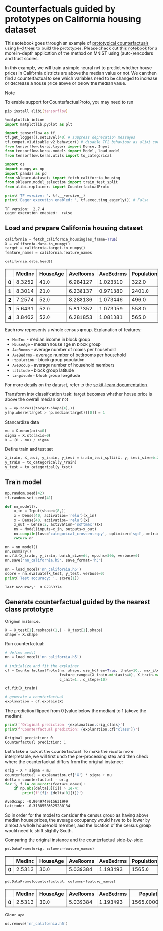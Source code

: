 # Counterfactuals guided by prototypes on California housing dataset

This notebook goes through an example of [prototypical counterfactuals](../methods/CFProto.ipynb) using [k-d trees](https://en.wikipedia.org/wiki/K-d_tree) to build the prototypes. Please check out [this notebook](./cfproto_mnist.ipynb) for a more in-depth application of the method on MNIST using (auto-)encoders and trust scores.

In this example, we will train a simple neural net to predict whether house prices in California districts are above the median value or not. We can then find a counterfactual to see which variables need to be changed to increase or decrease a house price above or below the median value.

<div class="alert alert-info">
Note

To enable support for CounterfactualProto, you may need to run
    
```bash
pip install alibi[tensorflow]
```

</div>


```python
%matplotlib inline
import matplotlib.pyplot as plt

import tensorflow as tf
tf.get_logger().setLevel(40) # suppress deprecation messages
tf.compat.v1.disable_v2_behavior() # disable TF2 behaviour as alibi code still relies on TF1 constructs 
from tensorflow.keras.layers import Dense, Input
from tensorflow.keras.models import Model, load_model
from tensorflow.keras.utils import to_categorical

import os
import numpy as np
import pandas as pd
from sklearn.datasets import fetch_california_housing
from sklearn.model_selection import train_test_split
from alibi.explainers import CounterfactualProto

print('TF version: ', tf.__version__)
print('Eager execution enabled: ', tf.executing_eagerly()) # False
```

    TF version:  2.7.4
    Eager execution enabled:  False


## Load and prepare California housing dataset


```python
california = fetch_california_housing(as_frame=True)
X = california.data.to_numpy()
target = california.target.to_numpy()
feature_names = california.feature_names
```


```python
california.data.head()
```




<div>
<style scoped>
    .dataframe tbody tr th:only-of-type {
        vertical-align: middle;
    }

    .dataframe tbody tr th {
        vertical-align: top;
    }

    .dataframe thead th {
        text-align: right;
    }
</style>
<table border="1" class="dataframe">
  <thead>
    <tr style="text-align: right;">
      <th></th>
      <th>MedInc</th>
      <th>HouseAge</th>
      <th>AveRooms</th>
      <th>AveBedrms</th>
      <th>Population</th>
      <th>AveOccup</th>
      <th>Latitude</th>
      <th>Longitude</th>
    </tr>
  </thead>
  <tbody>
    <tr>
      <th>0</th>
      <td>8.3252</td>
      <td>41.0</td>
      <td>6.984127</td>
      <td>1.023810</td>
      <td>322.0</td>
      <td>2.555556</td>
      <td>37.88</td>
      <td>-122.23</td>
    </tr>
    <tr>
      <th>1</th>
      <td>8.3014</td>
      <td>21.0</td>
      <td>6.238137</td>
      <td>0.971880</td>
      <td>2401.0</td>
      <td>2.109842</td>
      <td>37.86</td>
      <td>-122.22</td>
    </tr>
    <tr>
      <th>2</th>
      <td>7.2574</td>
      <td>52.0</td>
      <td>8.288136</td>
      <td>1.073446</td>
      <td>496.0</td>
      <td>2.802260</td>
      <td>37.85</td>
      <td>-122.24</td>
    </tr>
    <tr>
      <th>3</th>
      <td>5.6431</td>
      <td>52.0</td>
      <td>5.817352</td>
      <td>1.073059</td>
      <td>558.0</td>
      <td>2.547945</td>
      <td>37.85</td>
      <td>-122.25</td>
    </tr>
    <tr>
      <th>4</th>
      <td>3.8462</td>
      <td>52.0</td>
      <td>6.281853</td>
      <td>1.081081</td>
      <td>565.0</td>
      <td>2.181467</td>
      <td>37.85</td>
      <td>-122.25</td>
    </tr>
  </tbody>
</table>
</div>



Each row represents a whole census group. Explanation of features:

 - `MedInc` - median income in block group
 - `HouseAge` - median house age in block group
 - `AveRooms` - average number of rooms per household
 - `AveBedrms` - average number of bedrooms per household
 - `Population` - block group population
 - `AveOccup` - average number of household members
 - `Latitude` - block group latitude
 - `Longitude` - block group longitude
 
 For more details on the dataset, refer to the [scikit-learn documentation](https://scikit-learn.org/stable/datasets/real_world.html#california-housing-dataset).

Transform into classification task: target becomes whether house price is above the overall median or not


```python
y = np.zeros((target.shape[0],))
y[np.where(target > np.median(target))[0]] = 1
```

Standardize data


```python
mu = X.mean(axis=0)
sigma = X.std(axis=0)
X = (X - mu) / sigma
```

Define train and test set


```python
X_train, X_test, y_train, y_test = train_test_split(X, y, test_size=0.2, random_state=42)
y_train = to_categorical(y_train)
y_test = to_categorical(y_test)
```

## Train model


```python
np.random.seed(42)
tf.random.set_seed(42)
```


```python
def nn_model():
    x_in = Input(shape=(8,))
    x = Dense(40, activation='relu')(x_in)
    x = Dense(40, activation='relu')(x)
    x_out = Dense(2, activation='softmax')(x)
    nn = Model(inputs=x_in, outputs=x_out)
    nn.compile(loss='categorical_crossentropy', optimizer='sgd', metrics=['accuracy'])
    return nn
```


```python
nn = nn_model()
nn.summary()
nn.fit(X_train, y_train, batch_size=64, epochs=500, verbose=0)
nn.save('nn_california.h5', save_format='h5')
```


```python
nn = load_model('nn_california.h5')
score = nn.evaluate(X_test, y_test, verbose=0)
print('Test accuracy: ', score[1])
```

    Test accuracy:  0.87863374


## Generate counterfactual guided by the nearest class prototype

Original instance:


```python
X = X_test[1].reshape((1,) + X_test[1].shape)
shape = X.shape
```

Run counterfactual:


```python
# define model
nn = load_model('nn_california.h5')

# initialize and fit the explainer
cf = CounterfactualProto(nn, shape, use_kdtree=True, theta=10., max_iterations=1000,
                         feature_range=(X_train.min(axis=0), X_train.max(axis=0)), 
                         c_init=1., c_steps=10)

cf.fit(X_train)
```


```python
# generate a counterfactual
explanation = cf.explain(X)
```

The prediction flipped from 0 (value below the median) to 1 (above the median):


```python
print(f'Original prediction: {explanation.orig_class}')
print(f'Counterfactual prediction: {explanation.cf["class"]}')
```

    Original prediction: 0
    Counterfactual prediction: 1


Let's take a look at the counterfactual. To make the results more interpretable, we will first undo the pre-processing step and then check where the counterfactual differs from the original instance:


```python
orig = X * sigma + mu
counterfactual = explanation.cf['X'] * sigma + mu
delta = counterfactual - orig
for i, f in enumerate(feature_names):
    if np.abs(delta[0][i]) > 1e-4:
        print(f'{f}: {delta[0][i]}')
```

    AveOccup: -0.9049749915631999
    Latitude: -0.31885583625280134


So in order for the model to consider the census group as having above median house prices, the average occupancy would have to be lower by almost a whole household member, and the location of the census group would need to shift slightly South.

Comparing the original instance and the counterfactual side-by-side:


```python
pd.DataFrame(orig, columns=feature_names)
```




<div>
<style scoped>
    .dataframe tbody tr th:only-of-type {
        vertical-align: middle;
    }

    .dataframe tbody tr th {
        vertical-align: top;
    }

    .dataframe thead th {
        text-align: right;
    }
</style>
<table border="1" class="dataframe">
  <thead>
    <tr style="text-align: right;">
      <th></th>
      <th>MedInc</th>
      <th>HouseAge</th>
      <th>AveRooms</th>
      <th>AveBedrms</th>
      <th>Population</th>
      <th>AveOccup</th>
      <th>Latitude</th>
      <th>Longitude</th>
    </tr>
  </thead>
  <tbody>
    <tr>
      <th>0</th>
      <td>2.5313</td>
      <td>30.0</td>
      <td>5.039384</td>
      <td>1.193493</td>
      <td>1565.0</td>
      <td>2.679795</td>
      <td>35.14</td>
      <td>-119.46</td>
    </tr>
  </tbody>
</table>
</div>




```python
pd.DataFrame(counterfactual, columns=feature_names)
```




<div>
<style scoped>
    .dataframe tbody tr th:only-of-type {
        vertical-align: middle;
    }

    .dataframe tbody tr th {
        vertical-align: top;
    }

    .dataframe thead th {
        text-align: right;
    }
</style>
<table border="1" class="dataframe">
  <thead>
    <tr style="text-align: right;">
      <th></th>
      <th>MedInc</th>
      <th>HouseAge</th>
      <th>AveRooms</th>
      <th>AveBedrms</th>
      <th>Population</th>
      <th>AveOccup</th>
      <th>Latitude</th>
      <th>Longitude</th>
    </tr>
  </thead>
  <tbody>
    <tr>
      <th>0</th>
      <td>2.5313</td>
      <td>30.0</td>
      <td>5.039384</td>
      <td>1.193493</td>
      <td>1565.000004</td>
      <td>1.77482</td>
      <td>34.821144</td>
      <td>-119.46</td>
    </tr>
  </tbody>
</table>
</div>



Clean up:


```python
os.remove('nn_california.h5')
```
